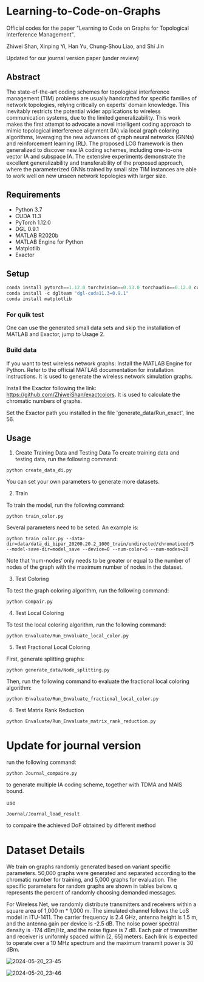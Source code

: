 # Learning-to-Code-on-Graphs
Official codes for the paper "Learning to Code on Graphs for Topological Interference Management".

Zhiwei Shan, Xinping Yi, Han Yu, Chung-Shou Liao, and Shi Jin

Updated for our journal version paper (under review)
## Abstract
The state-of-the-art coding schemes for topological interference management (TIM) problems are usually handcrafted for specific families of network topologies, relying critically on experts’ domain knowledge. This inevitably restricts the potential wider applications to wireless communication systems, due to the limited generalizability. This work makes the first attempt to advocate a novel intelligent coding approach to mimic topological interference alignment (IA) via local graph coloring algorithms, leveraging the new advances of graph neural networks (GNNs) and reinforcement learning (RL). The proposed LCG framework is then generalized to discover new IA coding schemes, including one-to-one vector IA and subspace IA. The extensive experiments demonstrate the excellent generalizability and transferability of the proposed approach, where the parameterized GNNs trained by small size TIM instances are able to work well on new unseen network topologies with larger size.

## Requirements

- Python 3.7
- CUDA 11.3
- PyTorch 1.12.0
- DGL 0.9.1
- MATLAB R2020b
- MATLAB Engine for Python
- Matplotlib
- Exactor

## Setup
```python
conda install pytorch==1.12.0 torchvision==0.13.0 torchaudio==0.12.0 cudatoolkit=11.3 -c pytorch
conda install -c dglteam "dgl-cuda11.3=0.9.1"
conda install matplotlib
```
### For quik test
One can use the generated small data sets and skip the installation of MATLAB and Exactor, jump to Usage 2. 
### Build data
If you want to test wireless network graphs:
Install the MATLAB Engine for Python. Refer to the official MATLAB documentation for installation instructions. It is used to generate the wireless network simulation graphs.


Install the Exactor following the link: https://github.com/ZhiweiShan/exactcolors. It is used to calculate the chromatic numbers of graphs.

Set the Exactor path you installed in the file 'generate_data/Run_exact', line 56.

## Usage
1. Create Training Data and Testing Data
To create training data and testing data, run the following command:
```
python create_data_di.py
```
You can set your own parameters to generate more datasets.

2. Train

To train the model, run the following command:
```
python train_color.py
```
Several parameters need to be seted. An example is:
```
python train_color.py --data-dir=data/data_di_bipar_20200.20.2_1000_train/undirected/chromaticed/5 --model-save-dir=model_save --device=0 --num-color=5 --num-nodes=20
```
Note that ‘num-nodes‘ only needs to be greater or equal to the number of nodes of the graph with the maximum number of nodes in the dataset.

3. Test Coloring

To test the graph coloring algorithm, run the following command:
```
python Compair.py
```

4. Test Local Coloring

To test the local coloring algorithm, run the following command:
```
python Envaluate/Run_Envaluate_local_color.py
```

5. Test Fractional Local Coloring

First, generate splitting graphs:
```
python generate_data/Node_splitting.py
```
Then, run the following command to evaluate the fractional local coloring algorithm:
```
python Envaluate/Run_Envaluate_fractional_local_color.py
```

6. Test Matrix Rank Reduction

```
python Envaluate/Run_Envaluate_matrix_rank_reduction.py
```

# Update for journal version
run the following command:
```
python Journal_compaire.py
```
to generate multiple IA coding scheme, together with TDMA and MAIS bound.

use
```
Journal/Journal_load_result
```
to compaire the achieved DoF obtained by different method

# Dataset Details
We train on graphs randomly generated based on variant specific parameters. 50,000 graphs were generated and separated according to the chromatic number for training, and 5,000 graphs for evaluation. The specific parameters for random graphs are shown in tables below. q represents the percent of randomly choosing demanded messages.
    
For Wireless Net, we randomly distribute transmitters and receivers within a square area of 1,000 m * 1,000 m.  The simulated channel follows the LoS model in ITU-1411. The carrier frequency is 2.4 GHz, antenna height is 1.5 m, and the antenna gain per device is -2.5 dB. The noise power spectral density is -174 dBm/Hz, and the noise figure is 7 dB. Each pair of transmitter and receiver is uniformly spaced within [2, 65] meters. Each link is expected to operate over a 10 MHz spectrum and the maximum transmit power is 30 dBm. 

![2024-05-20_23-45](https://github.com/ZhiweiShan/Learning-to-Code-on-Graphs/assets/74201033/9d7a4bf0-22cf-4727-83c2-e6e5a5992177)

![2024-05-20_23-46](https://github.com/ZhiweiShan/Learning-to-Code-on-Graphs/assets/74201033/69202331-e278-45ab-94b2-b6305998b35a)

